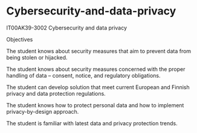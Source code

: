 # Cybersecurity-and-data-privacy
IT00AK39-3002 Cybersecurity and data privacy

Objectives

The student knows about security measures that aim to prevent data from being stolen or hijacked.

The student knows about security measures concerned with the proper handling of data – consent, notice, and regulatory obligations.

The student can develop solution that meet current European and Finnish privacy and data protection regulations.

The student knows how to protect personal data and how to implement privacy-by-design approach.

The student is familiar with latest data and privacy protection trends.
